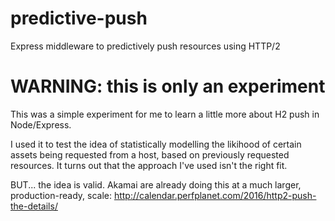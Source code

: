 # predictive-push
Express middleware to predictively push resources using HTTP/2

# WARNING: this is only an experiment
This was a simple experiment for me to learn a little more about H2 push in Node/Express.

I used it to test the idea of statistically modelling the likihood of certain assets being requested from a host, based on previously requested resources. It turns out that the approach I've used isn't the right fit.

BUT... the idea is valid. Akamai are already doing this at a much larger, production-ready, scale: http://calendar.perfplanet.com/2016/http2-push-the-details/
